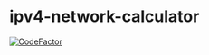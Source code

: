 # ipv4-network-calculator

[![CodeFactor](https://www.codefactor.io/repository/github/alexandre-dos-reis/ipv4-network-calculator/badge)](https://www.codefactor.io/repository/github/alexandre-dos-reis/ipv4-network-calculator)
